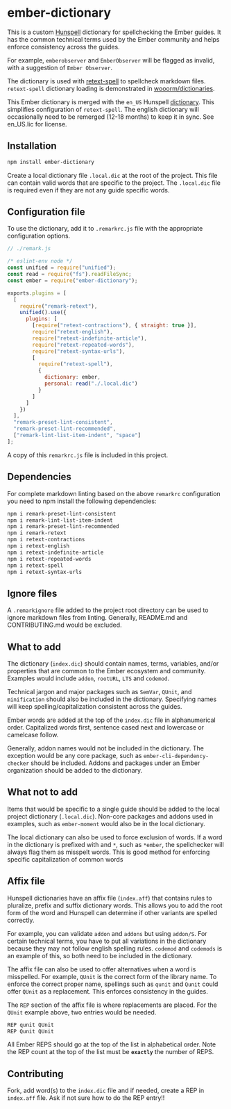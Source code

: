 # ember-dictionary

This is a custom [Hunspell](http://hunspell.github.io) dictionary for spellchecking the Ember guides.  It has the common technical terms used by the Ember community and helps enforce consistency across the guides.

For example, `emberobserver` and `EmberObserver` will be flagged as invalid, with a suggestion of `Ember Observer`.

The dictionary is used with [retext-spell](https://github.com/retextjs/retext-spell) to spellcheck markdown files. `retext-spell` dictionary loading is demonstrated in [wooorm/dictionaries](https://github.com/wooorm/dictionaries).

This Ember dictionary is merged with the `en_US` Hunspell [dictionary](http://wordlist.sourceforge.net). This simplifies configuration of `retext-spell`.  The english dictionary will occasionally need to be remerged (12-18 months) to keep it in sync. See en_US.lic for license.

## Installation

```bash
npm install ember-dictionary
```

Create a local dictionary file `.local.dic` at the root of the project. This file can contain valid words that are specific to the project. The `.local.dic` file is required even if they are not any guide specific words.

## Configuration file

To use the dictionary, add it to `.remarkrc.js` file with the appropriate configuration options.


```js
// ./remark.js

/* eslint-env node */
const unified = require("unified");
const read = require("fs").readFileSync;
const ember = require("ember-dictionary");

exports.plugins = [
  [
    require("remark-retext"),
    unified().use({
      plugins: [
        [require("retext-contractions"), { straight: true }],
        require("retext-english"),
        require("retext-indefinite-article"),
        require("retext-repeated-words"),
        require("retext-syntax-urls"),
        [
          require("retext-spell"),
          {
            dictionary: ember,
            personal: read("./.local.dic")
          }
        ]
      ]
    })
  ],
  "remark-preset-lint-consistent",
  "remark-preset-lint-recommended",
  ["remark-lint-list-item-indent", "space"]
];
```

A copy of this `remarkrc.js` file is included in this project.

## Dependencies

For complete markdown linting based on the above `remarkrc` configuration you need to npm install the following dependencies:

```bash
npm i remark-preset-lint-consistent
npm i remark-lint-list-item-indent
npm i remark-preset-lint-recommended 
npm i remark-retext
npm i retext-contractions
npm i retext-english
npm i retext-indefinite-article
npm i retext-repeated-words
npm i retext-spell
npm i retext-syntax-urls
```

## Ignore files

A `.remarkignore` file added to the project root directory can be used to ignore markdown files from linting.  Generally, README.md and CONTRIBUTING.md would be excluded.

## What to add

The dictionary (`index.dic`) should contain names, terms, variables, and/or properties that are common to the Ember ecosystem and community. Examples would include `addon`, `rootURL`, `LTS` and `codemod`.

Technical jargon and major packages such as `SemVar`, `QUnit`, and `minification` should also be included in the dictionary. Specifying names will keep spelling/capitalization consistent across the guides.

Ember words are added at the top of the `index.dic` file in alphanumerical order.  Capitalized words first, sentence cased next and lowercase or camelcase follow.

Generally, addon names would not be included in the dictionary.  The exception would be any core package, such as `ember-cli-dependency-checker` should be included.  Addons and packages under an Ember organization should be added to the dictionary.

## What not to add

Items that would be specific to a single guide should be added to the local project dictionary (`.local.dic`). Non-core packages and addons used in examples, such as `ember-moment` would also be in the local dictionary.

The local dictionary can also be used to force exclusion of words.  If a word in the dictionary is prefixed with and `*`, such as `*ember`, the spellchecker will always flag them as misspelt words.  This is good method for enforcing specific capitalization of common words

## Affix file

Hunspell dictionaries have an affix file (`index.aff`) that contains rules to pluralize, prefix and suffix dictionary words. This allows you to add the root form of the word and Hunspell can determine if other variants are spelled correctly.

For example, you can validate `addon` and `addons` but using `addon/S`. For certain technical terms, you have to put all variations in the dictionary because they may not follow english spelling rules.  `codemod` and `codemods` is an example of this, so both need to be included in the dictionary.

The affix file can also be used to offer alternatives when a word is misspelled.  For example, `QUnit` is the correct form of the library name. To enforce the correct proper name, spellings such as `qunit` and `Qunit` could offer `QUnit` as a replacement. This enforces consistency in the guides.

The `REP` section of the affix file is where replacements are placed. For the `QUnit` example above, two entries would be needed.

```sh
REP qunit QUnit
REP Qunit QUnit
```

All Ember REPS should go at the top of the list in alphabetical order.  Note the REP count at the top of the list must be **`exactly`** the number of REPS.


## Contributing

Fork, add word(s) to the `index.dic` file and if needed, create a REP in `index.aff` file.
Ask if not sure how to do the REP entry!!
